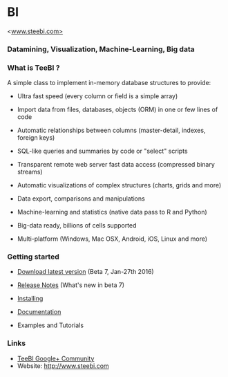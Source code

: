 # BI
<www.steebi.com>

### Datamining, Visualization, Machine-Learning, Big data

### What is TeeBI ?

A simple class to implement in-memory database structures to provide:

- Ultra fast speed (every column or field is a simple array)

- Import data from files, databases, objects (ORM) in one or few lines of code

- Automatic relationships between columns (master-detail, indexes, foreign keys)

- SQL-like queries and summaries by code or "select" scripts

- Transparent remote web server fast data access (compressed binary streams)

- Automatic visualizations of complex structures (charts, grids and more)

- Data export, comparisons and manipulations

- Machine-learning and statistics (native data pass to R and Python)

- Big-data ready, billions of cells supported

- Multi-platform (Windows, Mac OSX, Android, iOS, Linux and more)


### Getting started

- [Download latest version](https://drive.google.com/file/d/0BymV3q6di65nTHFOU2U1aENITFk) (Beta 7, Jan-27th 2016)

- [Release Notes](https://github.com/Steema/BI/blob/master/docs/releasenotes.md) (What's new in beta 7)

- [Installing](https://github.com/Steema/BI/wiki/Installing-TeeBI)

- [Documentation](https://github.com/Steema/BI/wiki)

- Examples and Tutorials

### Links

- [TeeBI Google+ Community](https://plus.google.com/u/0/communities/117324086536146457211)
- Website: <http://www.steebi.com>



